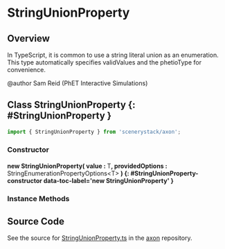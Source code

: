 # StringUnionProperty

## Overview

In TypeScript, it is common to use a string literal union as an enumeration.  This type automatically specifies
validValues and the phetioType for convenience.

@author Sam Reid (PhET Interactive Simulations)

## Class StringUnionProperty {: #StringUnionProperty }


```js
import { StringUnionProperty } from 'scenerystack/axon';
```
### Constructor

#### new StringUnionProperty( value : <span style="font-weight: 400;">T</span>, providedOptions : <span style="font-weight: 400;">StringEnumerationPropertyOptions&lt;T&gt;</span> ) {: #StringUnionProperty-constructor data-toc-label='new StringUnionProperty' }

### Instance Methods





## Source Code

See the source for [StringUnionProperty.ts](https://github.com/phetsims/axon/blob/main/js/StringUnionProperty.ts) in the [axon](https://github.com/phetsims/axon) repository.
